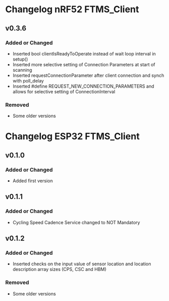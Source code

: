 # Changelog nRF52 FTMS_Client

## v0.3.6

### Added or Changed

- Inserted bool clientIsReadyToOperate instead of wait loop interval in setup()
- Inserted more selective setting of Connection Parameters at start of scanning
- Inserted requestConnectionParameter after client connection and synch with poll_delay
- Inserted #define REQUEST_NEW_CONNECTION_PARAMETERS and allows for selective setting of ConnectionInterval

### Removed
- Some older versions

# Changelog ESP32 FTMS_Client

## v0.1.0
### Added or Changed
- Added first version

## v0.1.1
### Added or Changed
- Cycling Speed Cadence Service changed to NOT Mandatory

## v0.1.2
### Added or Changed
- Inserted checks on the input value of sensor location and location description array sizes (CPS, CSC and HBM)

### Removed
- Some older versions
